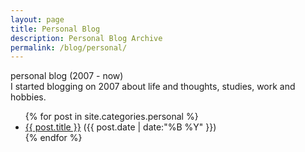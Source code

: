 ```yaml
---
layout: page
title: Personal Blog
description: Personal Blog Archive
permalink: /blog/personal/
---
```

<aside>personal blog (2007 - now)</aside>
I started blogging on 2007 about life and thoughts, studies, work and hobbies.

<ul>
  {% for post in site.categories.personal %}
    <li>
      <a href="{{ post.url }}">{{ post.title }}</a> <date>({{ post.date | date:"%B %Y" }})</date>
    </li>
  {% endfor %}
</ul>
